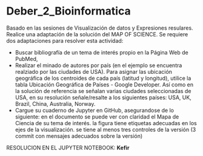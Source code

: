 # Deber_2_Bioinformatica
Basado en las sesiones de Visualización de datos y Expresiones resulares. Realice una adaptación de la solución del MAP OF SCIENCE. Se requiere dos adaptaciones para resolver esta actividad:

* Buscar bibliografía de un tema de interés propio en la Página Web de PubMed,
* Realizar el minado de autores por país (en el ejemplo se encuentra realziado por las ciudades de USA). Para asignar las ubicación geográfica de los centroides de cada país (latitud y longitud), utilice la tabla  Ubicación Geográfica de Países - Google Developer. Así como en la solución de referencia se señalan varias ciudades seleccionadas de USA, en su resolución señale/resalte a los siguientes países: USA, UK, Brazil, China, Australia, Norway.  
* Cargue su cuaderno de Jupyter en GitHub, asegurandose de lo siguiente:
en el documento se puede ver con claridad el Mapa de Ciencia de su tema de interés.
la figura tiene etiquetas adecuadas en los ejes de la visualización.
se tiene al menos tres controles de la versión (3 commit con mensajes adecuados sobre la versión)

RESOLUCION EN EL JUPYTER NOTEBOOK: **Kefir**
